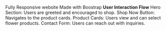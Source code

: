Fully Responsive website Made with Boostrap
**User Interaction Flow**
Hero Section: Users are greeted and encouraged to shop.
Shop Now Button: Navigates to the product cards.
Product Cards: Users view and can select flower products.
Contact Form: Users can reach out with inquiries.
